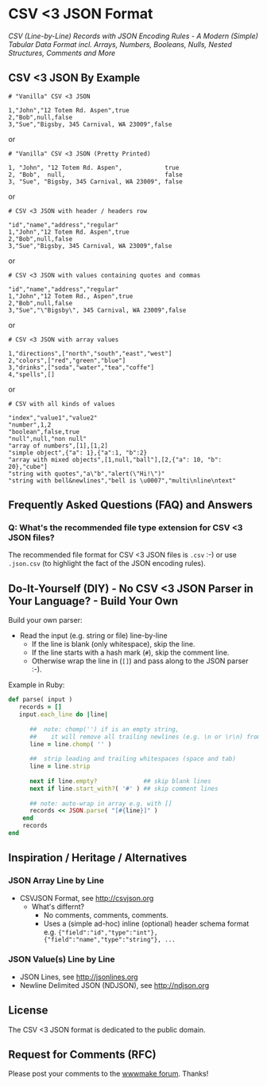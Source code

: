 # CSV <3 JSON Format
 

_CSV (Line-by-Line) Records with JSON Encoding Rules - A Modern (Simple) Tabular Data Format incl. Arrays, Numbers, Booleans, Nulls, Nested Structures, Comments and More_



## CSV <3 JSON By Example


```
# "Vanilla" CSV <3 JSON

1,"John","12 Totem Rd. Aspen",true
2,"Bob",null,false
3,"Sue","Bigsby, 345 Carnival, WA 23009",false
```

or

```
# "Vanilla" CSV <3 JSON (Pretty Printed)

1, "John", "12 Totem Rd. Aspen",            true
2, "Bob",  null,                            false
3, "Sue", "Bigsby, 345 Carnival, WA 23009", false
```

or

```
# CSV <3 JSON with header / headers row

"id","name","address","regular"
1,"John","12 Totem Rd. Aspen",true
2,"Bob",null,false
3,"Sue","Bigsby, 345 Carnival, WA 23009",false
```

or

```
# CSV <3 JSON with values containing quotes and commas

"id","name","address","regular"
1,"John","12 Totem Rd., Aspen",true
2,"Bob",null,false
3,"Sue","\"Bigsby\", 345 Carnival, WA 23009",false
```

or

```
# CSV <3 JSON with array values

1,"directions",["north","south","east","west"]
2,"colors",["red","green","blue"]
3,"drinks",["soda","water","tea","coffe"]
4,"spells",[]
```	

or

```
# CSV with all kinds of values

"index","value1","value2"
"number",1,2
"boolean",false,true
"null",null,"non null"
"array of numbers",[1],[1,2]
"simple object",{"a": 1},{"a":1, "b":2}
"array with mixed objects",[1,null,"ball"],[2,{"a": 10, "b": 20},"cube"]
"string with quotes","a\"b","alert(\"Hi!\")"
"string with bell&newlines","bell is \u0007","multi\nline\ntext"
```



## Frequently Asked Questions (FAQ) and Answers

### Q: What's the recommended file type extension for CSV <3 JSON files?

The recommended file format for CSV <3 JSON files is `.csv` :-) or use `.json.csv` (to highlight 
the fact of the JSON encoding rules).





## Do-It-Yourself (DIY) - No CSV <3 JSON Parser in Your Language? - Build Your Own 


Build your own parser:

- Read the input (e.g. string or file) line-by-line
  - If the line is blank (only whitespace), skip the line.
  - If the line starts with a hash mark (`#`), skip the comment line.
  - Otherwise wrap the line in (`[]`) and pass along to the JSON parser :-).
  
  
Example in Ruby:

``` ruby
def parse( input )
   records = []
   input.each_line do |line|
        
      ##  note: chomp('') if is an empty string,
      ##    it will remove all trailing newlines (e.g. \n or \r\n) from the line
      line = line.chomp( '' )
      
      ##  strip leading and trailing whitespaces (space and tab)
      line = line.strip
      
      next if line.empty?             ## skip blank lines
      next if line.start_with?( '#' ) ## skip comment lines
        
      ## note: auto-wrap in array e.g. with []
      records << JSON.parse( "[#{line}]" )
    end
    records
end
```



## Inspiration / Heritage / Alternatives

### JSON Array Line by Line

- CSVJSON Format, see <http://csvjson.org>
  - What's differnt?
    - No comments, comments, comments.
    - Uses a (simple ad-hoc) inline (optional) header schema format e.g. `{"field":"id","type":"int"},{"field":"name","type":"string"}, ...`
    
    
### JSON Value(s) Line by Line

- JSON Lines, see <http://jsonlines.org>
- Newline Delimited JSON (NDJSON), see <http://ndjson.org>



## License

The CSV <3 JSON format is dedicated to the public domain.



## Request for Comments (RFC)

Please post your comments to the [wwwmake forum](http://groups.google.com/group/wwwmake).
Thanks!
